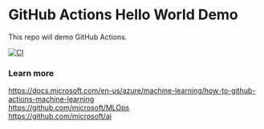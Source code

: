 # GitHub Actions Hello World Demo

This repo will demo GitHub Actions.

[![CI](https://github.com/caiomsouza/azuremlopswithgithubactions/actions/workflows/blank.yml/badge.svg)](https://github.com/caiomsouza/azuremlopswithgithubactions/actions/workflows/blank.yml)

### Learn more
https://docs.microsoft.com/en-us/azure/machine-learning/how-to-github-actions-machine-learning <BR>
https://github.com/microsoft/MLOps <BR>
https://github.com/microsoft/ai <BR> 


